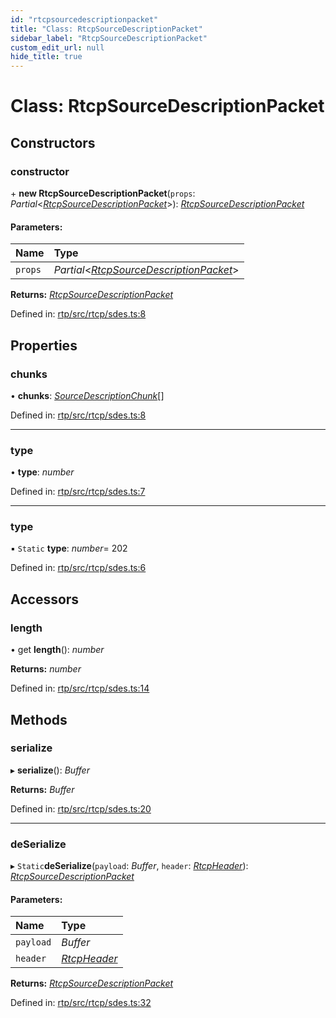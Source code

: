 ```yaml
---
id: "rtcpsourcedescriptionpacket"
title: "Class: RtcpSourceDescriptionPacket"
sidebar_label: "RtcpSourceDescriptionPacket"
custom_edit_url: null
hide_title: true
---
```


# Class: RtcpSourceDescriptionPacket

## Constructors

### constructor

\+ **new RtcpSourceDescriptionPacket**(`props`: *Partial*<[*RtcpSourceDescriptionPacket*](rtcpsourcedescriptionpacket.md)\>): [*RtcpSourceDescriptionPacket*](rtcpsourcedescriptionpacket.md)

#### Parameters:

Name | Type |
:------ | :------ |
`props` | *Partial*<[*RtcpSourceDescriptionPacket*](rtcpsourcedescriptionpacket.md)\> |

**Returns:** [*RtcpSourceDescriptionPacket*](rtcpsourcedescriptionpacket.md)

Defined in: [rtp/src/rtcp/sdes.ts:8](https://github.com/shinyoshiaki/werift-webrtc/blob/9b1b713/packages/rtp/src/rtcp/sdes.ts#L8)

## Properties

### chunks

• **chunks**: [*SourceDescriptionChunk*](sourcedescriptionchunk.md)[]

Defined in: [rtp/src/rtcp/sdes.ts:8](https://github.com/shinyoshiaki/werift-webrtc/blob/9b1b713/packages/rtp/src/rtcp/sdes.ts#L8)

___

### type

• **type**: *number*

Defined in: [rtp/src/rtcp/sdes.ts:7](https://github.com/shinyoshiaki/werift-webrtc/blob/9b1b713/packages/rtp/src/rtcp/sdes.ts#L7)

___

### type

▪ `Static` **type**: *number*= 202

Defined in: [rtp/src/rtcp/sdes.ts:6](https://github.com/shinyoshiaki/werift-webrtc/blob/9b1b713/packages/rtp/src/rtcp/sdes.ts#L6)

## Accessors

### length

• get **length**(): *number*

**Returns:** *number*

Defined in: [rtp/src/rtcp/sdes.ts:14](https://github.com/shinyoshiaki/werift-webrtc/blob/9b1b713/packages/rtp/src/rtcp/sdes.ts#L14)

## Methods

### serialize

▸ **serialize**(): *Buffer*

**Returns:** *Buffer*

Defined in: [rtp/src/rtcp/sdes.ts:20](https://github.com/shinyoshiaki/werift-webrtc/blob/9b1b713/packages/rtp/src/rtcp/sdes.ts#L20)

___

### deSerialize

▸ `Static`**deSerialize**(`payload`: *Buffer*, `header`: [*RtcpHeader*](rtcpheader.md)): [*RtcpSourceDescriptionPacket*](rtcpsourcedescriptionpacket.md)

#### Parameters:

Name | Type |
:------ | :------ |
`payload` | *Buffer* |
`header` | [*RtcpHeader*](rtcpheader.md) |

**Returns:** [*RtcpSourceDescriptionPacket*](rtcpsourcedescriptionpacket.md)

Defined in: [rtp/src/rtcp/sdes.ts:32](https://github.com/shinyoshiaki/werift-webrtc/blob/9b1b713/packages/rtp/src/rtcp/sdes.ts#L32)

